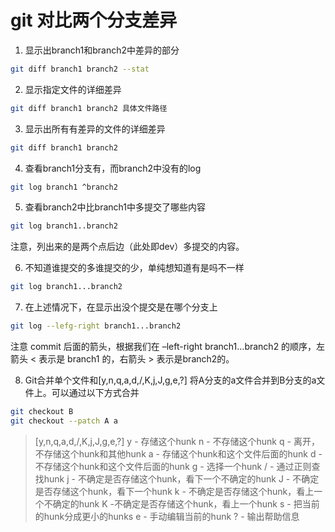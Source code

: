 # git 对比两个分支差异

1. 显示出branch1和branch2中差异的部分
```sh
git diff branch1 branch2 --stat
```
2. 显示指定文件的详细差异
```sh
git diff branch1 branch2 具体文件路径
```
3. 显示出所有有差异的文件的详细差异
```sh
git diff branch1 branch2
```
4. 查看branch1分支有，而branch2中没有的log
```sh
git log branch1 ^branch2
```
5. 查看branch2中比branch1中多提交了哪些内容
```sh
git log branch1..branch2
```
注意，列出来的是两个点后边（此处即dev）多提交的内容。

6. 不知道谁提交的多谁提交的少，单纯想知道有是吗不一样
```sh
git log branch1...branch2
```
7. 在上述情况下，在显示出没个提交是在哪个分支上
```sh
git log --lefg-right branch1...branch2
```
注意 commit 后面的箭头，根据我们在 –left-right branch1…branch2 的顺序，左箭头 < 表示是 branch1 的，右箭头 > 表示是branch2的。

8. Git合并单个文件和[y,n,q,a,d,/,K,j,J,g,e,?]
将A分支的a文件合并到B分支的a文件上。可以通过以下方式合并
```sh
git checkout B
git checkout --patch A a
```
> [y,n,q,a,d,/,K,j,J,g,e,?]
> y - 存储这个hunk
> n - 不存储这个hunk
> q - 离开，不存储这个hunk和其他hunk
> a - 存储这个hunk和这个文件后面的hunk
> d - 不存储这个hunk和这个文件后面的hunk
> g - 选择一个hunk
> / - 通过正则查找hunk
> j - 不确定是否存储这个hunk，看下一个不确定的hunk
> J - 不确定是否存储这个hunk，看下一个hunk
> k - 不确定是否存储这个hunk，看上一个不确定的hunk
> K -不确定是否存储这个hunk，看上一个hunk
> s - 把当前的hunk分成更小的hunks
> e - 手动编辑当前的hunk
> ? - 输出帮助信息
